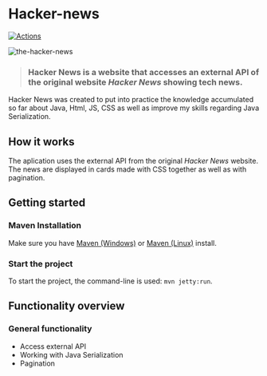 # Hacker-news
[![Actions](https://github.com/gothinkster/spring-boot-realworld-example-app/workflows/Java%20CI/badge.svg)](https://github.com/gothinkster/spring-boot-realworld-example-app/actions)

![the-hacker-news](https://user-images.githubusercontent.com/86559678/178660991-5e55ae6a-3848-4868-98bd-eeb0854727dc.jpg)

> ### Hacker News is a website that accesses an external API of the original website *Hacker News* showing tech news.
Hacker News was created to put into practice the knowledge accumulated so far about Java, Html, JS, CSS as well as improve my skills regarding Java Serialization.

## How it works
The aplication uses the external API from the original *Hacker News* website. The news are displayed in cards made with CSS together as well as with pagination.

## Getting started
### Maven Installation
Make sure you have [Maven (Windows)](https://www.educba.com/install-maven/) or [Maven (Linux)](https://www.journaldev.com/33588/install-maven-linux-ubuntu) install.

### Start the project
To start the project, the command-line is used: `mvn jetty:run`.

## Functionality overview

### General functionality
- Access external API 
- Working with Java Serialization
- Pagination
